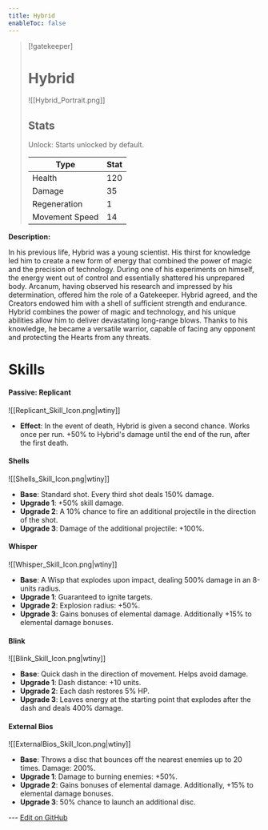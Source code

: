 ```yaml
---
title: Hybrid
enableToc: false
---
```


> [!gatekeeper]
>
> # Hybrid
>
> ![[Hybrid_Portrait.png]]
>
> ## Stats
>
> Unlock: Starts unlocked by default.
>
> | Type | Stat |
> | ---- | ---- |
> | Health | 120 |
> | Damage | 35 |
> | Regeneration| 1 |
> | Movement Speed | 14 |

**Description:**

In his previous life, Hybrid was a young scientist. His thirst for knowledge led him to create a new form of energy that combined the power of magic and the precision of technology. During one of his experiments on himself, the energy went out of control and essentially shattered his unprepared body. Arcanum, having observed his research and impressed by his determination, offered him the role of a Gatekeeper. Hybrid agreed, and the Creators endowed him with a shell of sufficient strength and endurance. Hybrid combines the power of magic and technology, and his unique abilities allow him to deliver devastating long-range blows. Thanks to his knowledge, he became a versatile warrior, capable of facing any opponent and protecting the Hearts from any threats.

# Skills

#### Passive: Replicant
![[Replicant_Skill_Icon.png|wtiny]]

- **Effect**: In the event of death, Hybrid is given a second chance. Works once per run. +50% to Hybrid's damage until the end of the run, after the first death.

#### Shells
![[Shells_Skill_Icon.png|wtiny]]
- **Base**: Standard shot. Every third shot deals 150% damage.
- **Upgrade 1**: +50% skill damage.
- **Upgrade 2**: A 10% chance to fire an additional projectile in the direction of the shot.
- **Upgrade 3**: Damage of the additional projectile: +100%.

#### Whisper
![[Whisper_Skill_Icon.png|wtiny]]
- **Base**: A Wisp that explodes upon impact, dealing 500% damage in an 8-units radius.
- **Upgrade 1**: Guaranteed to ignite targets.
- **Upgrade 2**: Explosion radius: +50%.
- **Upgrade 3**: Gains bonuses of elemental damage. Additionally +15% to elemental damage bonuses.

#### Blink
![[Blink_Skill_Icon.png|wtiny]]
- **Base**: Quick dash in the direction of movement. Helps avoid damage.
- **Upgrade 1**: Dash distance: +10 units.
- **Upgrade 2**: Each dash restores 5% HP.
- **Upgrade 3**: Leaves energy at the starting point that explodes after the dash and deals 400% damage.

#### External Bios
![[ExternalBios_Skill_Icon.png|wtiny]]
- **Base**: Throws a disc that bounces off the nearest enemies up to 20 times. Damage: 200%.
- **Upgrade 1**: Damage to burning enemies: +50%.
- **Upgrade 2**: Gains bonuses of elemental damage. Additionally, +15% to elemental damage bonuses.
- **Upgrade 3**: 50% chance to launch an additional disc.

<!-- Make sure that the github edit button link is correct. This just means adding the parent and filename after the content folder in the URL -->

--- [Edit on GitHub](https://github.com/Mondrethos/gatekeeperwiki/edit/main/content/Gatekeepers/Hybrid.md)
